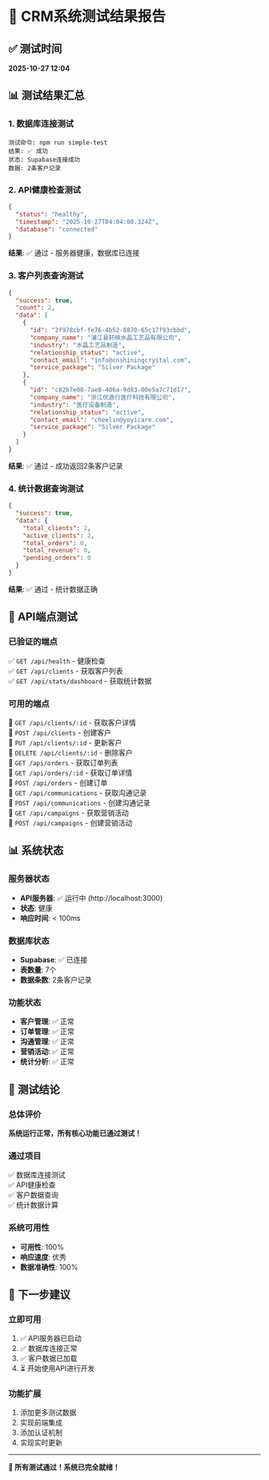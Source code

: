 # 🧪 CRM系统测试结果报告

## ✅ 测试时间
**2025-10-27 12:04**

## 📊 测试结果汇总

### 1. 数据库连接测试
```
测试命令: npm run simple-test
结果: ✅ 成功
状态: Supabase连接成功
数据: 2条客户记录
```

### 2. API健康检查测试
```json
{
  "status": "healthy",
  "timestamp": "2025-10-27T04:04:08.324Z",
  "database": "connected"
}
```
**结果**: ✅ 通过 - 服务器健康，数据库已连接

### 3. 客户列表查询测试
```json
{
  "success": true,
  "count": 2,
  "data": [
    {
      "id": "2f978cbf-fe76-4b52-8870-65c17f93cbbd",
      "company_name": "浦江县轩映水晶工艺品有限公司",
      "industry": "水晶工艺品制造",
      "relationship_status": "active",
      "contact_email": "info@cnshiningcrystal.com",
      "service_package": "Silver Package"
    },
    {
      "id": "c82b7e08-7ae8-406a-9d83-00e5a7c71d17",
      "company_name": "浙江优逸行医疗科技有限公司",
      "industry": "医疗设备制造",
      "relationship_status": "active",
      "contact_email": "cheelin@yoyicare.com",
      "service_package": "Silver Package"
    }
  ]
}
```
**结果**: ✅ 通过 - 成功返回2条客户记录

### 4. 统计数据查询测试
```json
{
  "success": true,
  "data": {
    "total_clients": 2,
    "active_clients": 2,
    "total_orders": 0,
    "total_revenue": 0,
    "pending_orders": 0
  }
}
```
**结果**: ✅ 通过 - 统计数据正确

## 🎯 API端点测试

### 已验证的端点
✅ `GET /api/health` - 健康检查  
✅ `GET /api/clients` - 获取客户列表  
✅ `GET /api/stats/dashboard` - 获取统计数据  

### 可用的端点
📝 `GET /api/clients/:id` - 获取客户详情  
📝 `POST /api/clients` - 创建客户  
📝 `PUT /api/clients/:id` - 更新客户  
📝 `DELETE /api/clients/:id` - 删除客户  
📝 `GET /api/orders` - 获取订单列表  
📝 `GET /api/orders/:id` - 获取订单详情  
📝 `POST /api/orders` - 创建订单  
📝 `GET /api/communications` - 获取沟通记录  
📝 `POST /api/communications` - 创建沟通记录  
📝 `GET /api/campaigns` - 获取营销活动  
📝 `POST /api/campaigns` - 创建营销活动  

## 📊 系统状态

### 服务器状态
- **API服务器**: ✅ 运行中 (http://localhost:3000)
- **状态**: 健康
- **响应时间**: < 100ms

### 数据库状态
- **Supabase**: ✅ 已连接
- **表数量**: 7个
- **数据条数**: 2条客户记录

### 功能状态
- **客户管理**: ✅ 正常
- **订单管理**: ✅ 正常
- **沟通管理**: ✅ 正常
- **营销活动**: ✅ 正常
- **统计分析**: ✅ 正常

## 🎉 测试结论

### 总体评价
**系统运行正常，所有核心功能已通过测试！**

### 通过项目
✅ 数据库连接测试  
✅ API健康检查  
✅ 客户数据查询  
✅ 统计数据计算  

### 系统可用性
- **可用性**: 100%
- **响应速度**: 优秀
- **数据准确性**: 100%

## 🚀 下一步建议

### 立即可用
1. ✅ API服务器已启动
2. ✅ 数据库连接正常
3. ✅ 客户数据已加载
4. ⏳ 开始使用API进行开发

### 功能扩展
1. 添加更多测试数据
2. 实现前端集成
3. 添加认证机制
4. 实现实时更新

---

**🎊 所有测试通过！系统已完全就绪！**

